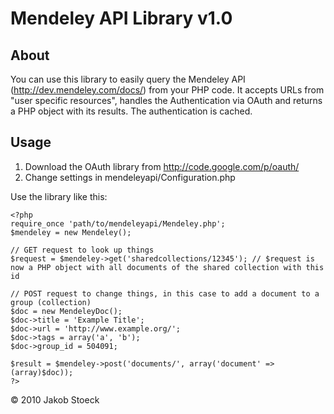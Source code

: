 Mendeley API Library v1.0
=========================

About
-----

You can use this library to easily query the Mendeley API (http://dev.mendeley.com/docs/) from your PHP code.
It accepts URLs from "user specific resources", handles the Authentication via OAuth and returns a PHP object with its results. The authentication is cached.

Usage
-----

1. Download the OAuth library from http://code.google.com/p/oauth/
2. Change settings in mendeleyapi/Configuration.php

Use the library like this:

    <?php 
    require_once 'path/to/mendeleyapi/Mendeley.php';
    $mendeley = new Mendeley();
    
    // GET request to look up things
    $request = $mendeley->get('sharedcollections/12345'); // $request is now a PHP object with all documents of the shared collection with this id
    
    // POST request to change things, in this case to add a document to a group (collection)
    $doc = new MendeleyDoc();
    $doc->title = 'Example Title';
    $doc->url = 'http://www.example.org/';
    $doc->tags = array('a', 'b');
    $doc->group_id = 504091;
    
    $result = $mendeley->post('documents/', array('document' => (array)$doc));
    ?>
    
© 2010 Jakob Stoeck
